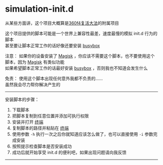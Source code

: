 # simulation-init.d


从某些方面讲，这个项目大概算是[360f4复活大法][3mptros]的附属项目

这个项目提供的脚本可能是一个世界上兼容性最差，速度最慢的模拟 init.d 行为的脚本  
甚至要让脚本正常工作的话好像还要安装 [busybox][meefikbusybox]

注意：
如果你的设备安装了 [Magisk][topjohnwuMagisk] ，你应该不需要这个脚本，也不要使用这个脚本，因为 [Magisk][topjohnwuMagisk] 有类似功能  
如果希望脚本正常工作的话最好安装 [busybox][meefikbusybox] ，否则我也不知道会发生什么  

免责：
使用这个脚本出现任何意外我都不负责的……  
虽然我会尽力帮你解决产生的


****
	
安装脚本的步骤：
1. 下载脚本
2. 把脚本复制到任意位置并添加可执行权限
3. 安装并打开 [终端][zt515Ansole]
4. 复制脚本的路径并粘贴在 [终端][zt515Ansole]
5. 使用参数 `-h` 执行一次之后你就知道应该怎么做了，也可以直接使用 `-i` 参数完成安装
6. 按照提示检查脚本是否安装成功
7. 成功后就开始享受 init.d 的便利吧，如果出现问题请向我反馈

*******************
[3mptros]:https://github.com/funnypro/360f4
[meefikbusybox]:https://github.com/meefik/busybox
[topjohnwuMagisk]:https://github.com/topjohnwu/MagiskManager
[zt515Ansole]:https://github.com/zt515/Ansole